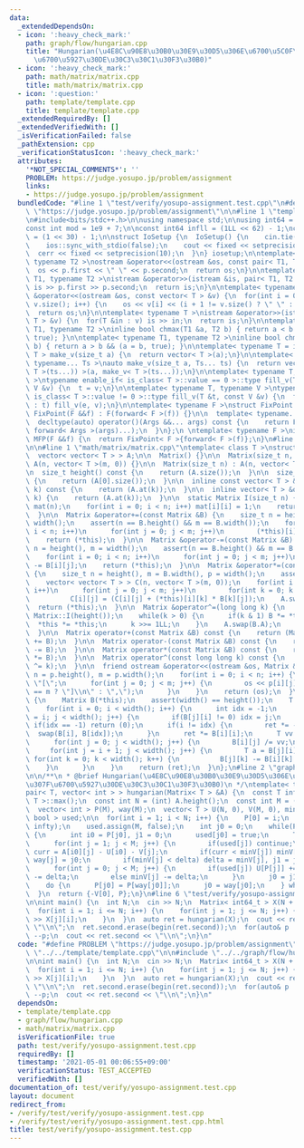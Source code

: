 ```yaml
---
data:
  _extendedDependsOn:
  - icon: ':heavy_check_mark:'
    path: graph/flow/hungarian.cpp
    title: "Hungarian(\u4E8C\u90E8\u30B0\u30E9\u30D5\u306E\u6700\u5C0F\u91CD\u307F\
      \u6700\u5927\u30DE\u30C3\u30C1\u30F3\u30B0)"
  - icon: ':heavy_check_mark:'
    path: math/matrix/matrix.cpp
    title: math/matrix/matrix.cpp
  - icon: ':question:'
    path: template/template.cpp
    title: template/template.cpp
  _extendedRequiredBy: []
  _extendedVerifiedWith: []
  _isVerificationFailed: false
  _pathExtension: cpp
  _verificationStatusIcon: ':heavy_check_mark:'
  attributes:
    '*NOT_SPECIAL_COMMENTS*': ''
    PROBLEM: https://judge.yosupo.jp/problem/assignment
    links:
    - https://judge.yosupo.jp/problem/assignment
  bundledCode: "#line 1 \"test/verify/yosupo-assignment.test.cpp\"\n#define PROBLEM\
    \ \"https://judge.yosupo.jp/problem/assignment\"\n\n#line 1 \"template/template.cpp\"\
    \n#include<bits/stdc++.h>\n\nusing namespace std;\n\nusing int64 = long long;\n\
    const int mod = 1e9 + 7;\n\nconst int64 infll = (1LL << 62) - 1;\nconst int inf\
    \ = (1 << 30) - 1;\n\nstruct IoSetup {\n  IoSetup() {\n    cin.tie(nullptr);\n\
    \    ios::sync_with_stdio(false);\n    cout << fixed << setprecision(10);\n  \
    \  cerr << fixed << setprecision(10);\n  }\n} iosetup;\n\ntemplate< typename T1,\
    \ typename T2 >\nostream &operator<<(ostream &os, const pair< T1, T2 >& p) {\n\
    \  os << p.first << \" \" << p.second;\n  return os;\n}\n\ntemplate< typename\
    \ T1, typename T2 >\nistream &operator>>(istream &is, pair< T1, T2 > &p) {\n \
    \ is >> p.first >> p.second;\n  return is;\n}\n\ntemplate< typename T >\nostream\
    \ &operator<<(ostream &os, const vector< T > &v) {\n  for(int i = 0; i < (int)\
    \ v.size(); i++) {\n    os << v[i] << (i + 1 != v.size() ? \" \" : \"\");\n  }\n\
    \  return os;\n}\n\ntemplate< typename T >\nistream &operator>>(istream &is, vector<\
    \ T > &v) {\n  for(T &in : v) is >> in;\n  return is;\n}\n\ntemplate< typename\
    \ T1, typename T2 >\ninline bool chmax(T1 &a, T2 b) { return a < b && (a = b,\
    \ true); }\n\ntemplate< typename T1, typename T2 >\ninline bool chmin(T1 &a, T2\
    \ b) { return a > b && (a = b, true); }\n\ntemplate< typename T = int64 >\nvector<\
    \ T > make_v(size_t a) {\n  return vector< T >(a);\n}\n\ntemplate< typename T,\
    \ typename... Ts >\nauto make_v(size_t a, Ts... ts) {\n  return vector< decltype(make_v<\
    \ T >(ts...)) >(a, make_v< T >(ts...));\n}\n\ntemplate< typename T, typename V\
    \ >\ntypename enable_if< is_class< T >::value == 0 >::type fill_v(T &t, const\
    \ V &v) {\n  t = v;\n}\n\ntemplate< typename T, typename V >\ntypename enable_if<\
    \ is_class< T >::value != 0 >::type fill_v(T &t, const V &v) {\n  for(auto &e\
    \ : t) fill_v(e, v);\n}\n\ntemplate< typename F >\nstruct FixPoint : F {\n  explicit\
    \ FixPoint(F &&f) : F(forward< F >(f)) {}\n\n  template< typename... Args >\n\
    \  decltype(auto) operator()(Args &&... args) const {\n    return F::operator()(*this,\
    \ forward< Args >(args)...);\n  }\n};\n \ntemplate< typename F >\ninline decltype(auto)\
    \ MFP(F &&f) {\n  return FixPoint< F >{forward< F >(f)};\n}\n#line 4 \"test/verify/yosupo-assignment.test.cpp\"\
    \n\n#line 1 \"math/matrix/matrix.cpp\"\ntemplate< class T >\nstruct Matrix {\n\
    \  vector< vector< T > > A;\n\n  Matrix() {}\n\n  Matrix(size_t n, size_t m) :\
    \ A(n, vector< T >(m, 0)) {}\n\n  Matrix(size_t n) : A(n, vector< T >(n, 0)) {};\n\
    \n  size_t height() const {\n    return (A.size());\n  }\n\n  size_t width() const\
    \ {\n    return (A[0].size());\n  }\n\n  inline const vector< T > &operator[](int\
    \ k) const {\n    return (A.at(k));\n  }\n\n  inline vector< T > &operator[](int\
    \ k) {\n    return (A.at(k));\n  }\n\n  static Matrix I(size_t n) {\n    Matrix\
    \ mat(n);\n    for(int i = 0; i < n; i++) mat[i][i] = 1;\n    return (mat);\n\
    \  }\n\n  Matrix &operator+=(const Matrix &B) {\n    size_t n = height(), m =\
    \ width();\n    assert(n == B.height() && m == B.width());\n    for(int i = 0;\
    \ i < n; i++)\n      for(int j = 0; j < m; j++)\n        (*this)[i][j] += B[i][j];\n\
    \    return (*this);\n  }\n\n  Matrix &operator-=(const Matrix &B) {\n    size_t\
    \ n = height(), m = width();\n    assert(n == B.height() && m == B.width());\n\
    \    for(int i = 0; i < n; i++)\n      for(int j = 0; j < m; j++)\n        (*this)[i][j]\
    \ -= B[i][j];\n    return (*this);\n  }\n\n  Matrix &operator*=(const Matrix &B)\
    \ {\n    size_t n = height(), m = B.width(), p = width();\n    assert(p == B.height());\n\
    \    vector< vector< T > > C(n, vector< T >(m, 0));\n    for(int i = 0; i < n;\
    \ i++)\n      for(int j = 0; j < m; j++)\n        for(int k = 0; k < p; k++)\n\
    \          C[i][j] = (C[i][j] + (*this)[i][k] * B[k][j]);\n    A.swap(C);\n  \
    \  return (*this);\n  }\n\n  Matrix &operator^=(long long k) {\n    Matrix B =\
    \ Matrix::I(height());\n    while(k > 0) {\n      if(k & 1) B *= *this;\n    \
    \  *this *= *this;\n      k >>= 1LL;\n    }\n    A.swap(B.A);\n    return (*this);\n\
    \  }\n\n  Matrix operator+(const Matrix &B) const {\n    return (Matrix(*this)\
    \ += B);\n  }\n\n  Matrix operator-(const Matrix &B) const {\n    return (Matrix(*this)\
    \ -= B);\n  }\n\n  Matrix operator*(const Matrix &B) const {\n    return (Matrix(*this)\
    \ *= B);\n  }\n\n  Matrix operator^(const long long k) const {\n    return (Matrix(*this)\
    \ ^= k);\n  }\n\n  friend ostream &operator<<(ostream &os, Matrix &p) {\n    size_t\
    \ n = p.height(), m = p.width();\n    for(int i = 0; i < n; i++) {\n      os <<\
    \ \"[\";\n      for(int j = 0; j < m; j++) {\n        os << p[i][j] << (j + 1\
    \ == m ? \"]\\n\" : \",\");\n      }\n    }\n    return (os);\n  }\n\n\n  T determinant()\
    \ {\n    Matrix B(*this);\n    assert(width() == height());\n    T ret = 1;\n\
    \    for(int i = 0; i < width(); i++) {\n      int idx = -1;\n      for(int j\
    \ = i; j < width(); j++) {\n        if(B[j][i] != 0) idx = j;\n      }\n     \
    \ if(idx == -1) return (0);\n      if(i != idx) {\n        ret *= -1;\n      \
    \  swap(B[i], B[idx]);\n      }\n      ret *= B[i][i];\n      T vv = B[i][i];\n\
    \      for(int j = 0; j < width(); j++) {\n        B[i][j] /= vv;\n      }\n \
    \     for(int j = i + 1; j < width(); j++) {\n        T a = B[j][i];\n       \
    \ for(int k = 0; k < width(); k++) {\n          B[j][k] -= B[i][k] * a;\n    \
    \    }\n      }\n    }\n    return (ret);\n  }\n};\n#line 2 \"graph/flow/hungarian.cpp\"\
    \n\n/**\n * @brief Hungarian(\u4E8C\u90E8\u30B0\u30E9\u30D5\u306E\u6700\u5C0F\u91CD\
    \u307F\u6700\u5927\u30DE\u30C3\u30C1\u30F3\u30B0)\n */\ntemplate< typename T >\n\
    pair< T, vector< int > > hungarian(Matrix< T > &A) {\n  const T infty = numeric_limits<\
    \ T >::max();\n  const int N = (int) A.height();\n  const int M = (int) A.width();\n\
    \  vector< int > P(M), way(M);\n  vector< T > U(N, 0), V(M, 0), minV;\n  vector<\
    \ bool > used;\n\n  for(int i = 1; i < N; i++) {\n    P[0] = i;\n    minV.assign(M,\
    \ infty);\n    used.assign(M, false);\n    int j0 = 0;\n    while(P[j0] != 0)\
    \ {\n      int i0 = P[j0], j1 = 0;\n      used[j0] = true;\n      T delta = infty;\n\
    \      for(int j = 1; j < M; j++) {\n        if(used[j]) continue;\n        T\
    \ curr = A[i0][j] - U[i0] - V[j];\n        if(curr < minV[j]) minV[j] = curr,\
    \ way[j] = j0;\n        if(minV[j] < delta) delta = minV[j], j1 = j;\n      }\n\
    \      for(int j = 0; j < M; j++) {\n        if(used[j]) U[P[j]] += delta, V[j]\
    \ -= delta;\n        else minV[j] -= delta;\n      }\n      j0 = j1;\n    }\n\
    \    do {\n      P[j0] = P[way[j0]];\n      j0 = way[j0];\n    } while(j0 != 0);\n\
    \  }\n  return {-V[0], P};\n}\n#line 6 \"test/verify/yosupo-assignment.test.cpp\"\
    \n\nint main() {\n  int N;\n  cin >> N;\n  Matrix< int64_t > X(N + 1, N + 1);\n\
    \  for(int i = 1; i <= N; i++) {\n    for(int j = 1; j <= N; j++) {\n      cin\
    \ >> X[j][i];\n    }\n  }\n  auto ret = hungarian(X);\n  cout << ret.first <<\
    \ \"\\n\";\n  ret.second.erase(begin(ret.second));\n  for(auto& p : ret.second)\
    \ --p;\n  cout << ret.second << \"\\n\";\n}\n"
  code: "#define PROBLEM \"https://judge.yosupo.jp/problem/assignment\"\n\n#include\
    \ \"../../template/template.cpp\"\n\n#include \"../../graph/flow/hungarian.cpp\"\
    \n\nint main() {\n  int N;\n  cin >> N;\n  Matrix< int64_t > X(N + 1, N + 1);\n\
    \  for(int i = 1; i <= N; i++) {\n    for(int j = 1; j <= N; j++) {\n      cin\
    \ >> X[j][i];\n    }\n  }\n  auto ret = hungarian(X);\n  cout << ret.first <<\
    \ \"\\n\";\n  ret.second.erase(begin(ret.second));\n  for(auto& p : ret.second)\
    \ --p;\n  cout << ret.second << \"\\n\";\n}\n"
  dependsOn:
  - template/template.cpp
  - graph/flow/hungarian.cpp
  - math/matrix/matrix.cpp
  isVerificationFile: true
  path: test/verify/yosupo-assignment.test.cpp
  requiredBy: []
  timestamp: '2021-05-01 00:06:55+09:00'
  verificationStatus: TEST_ACCEPTED
  verifiedWith: []
documentation_of: test/verify/yosupo-assignment.test.cpp
layout: document
redirect_from:
- /verify/test/verify/yosupo-assignment.test.cpp
- /verify/test/verify/yosupo-assignment.test.cpp.html
title: test/verify/yosupo-assignment.test.cpp
---
```

